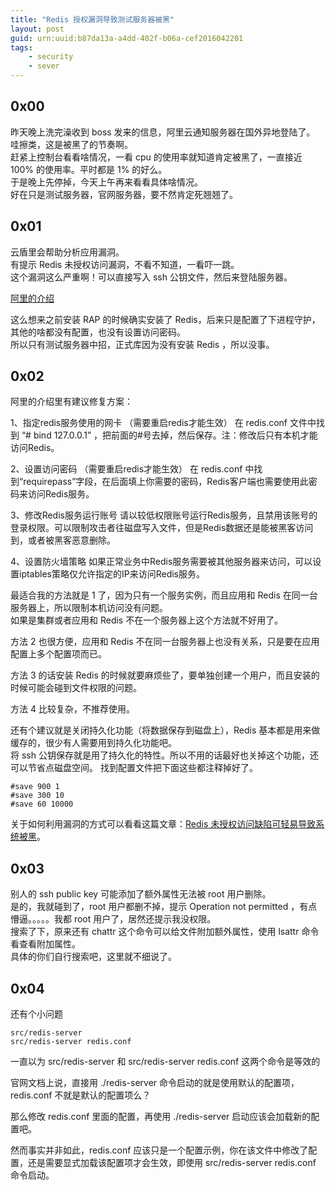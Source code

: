 ```yaml
---
title: "Redis 授权漏洞导致测试服务器被黑"
layout: post
guid: urn:uuid:b87da13a-a4dd-402f-b06a-cef2016042201
tags:
    - security
    - sever
---
```


## 0x00
昨天晚上洗完澡收到 boss 发来的信息，阿里云通知服务器在国外异地登陆了。  
哇擦类，这是被黑了的节奏啊。  
赶紧上控制台看看啥情况，一看 cpu 的使用率就知道肯定被黑了，一直接近 100% 的使用率。平时都是 1% 的好么。  
于是晚上先停掉，今天上午再来看看具体啥情况。  
好在只是测试服务器，官网服务器，要不然肯定死翘翘了。

## 0x01
云盾里会帮助分析应用漏洞。  
有提示	Redis 未授权访问漏洞，不看不知道，一看吓一跳。  
这个漏洞这么严重啊！可以直接写入 ssh 公钥文件，然后来登陆服务器。  

[阿里的介绍](https://help.aliyun.com/knowledge_detail/5988808.html?spm=5176.2020520110.0.0.9hqtny)

这么想来之前安装 RAP 的时候确实安装了 Redis，后来只是配置了下进程守护，其他的啥都没有配置，也没有设置访问密码。  
所以只有测试服务器中招，正式库因为没有安装 Redis ，所以没事。


## 0x02

阿里的介绍里有建议修复方案：

1、指定redis服务使用的网卡 （需要重启redis才能生效）
在 redis.conf 文件中找到 “# bind 127.0.0.1” ，把前面的#号去掉，然后保存。注：修改后只有本机才能访问Redis。

2、设置访问密码 （需要重启redis才能生效）
在 redis.conf 中找到“requirepass”字段，在后面填上你需要的密码，Redis客户端也需要使用此密码来访问Redis服务。

3、修改Redis服务运行账号
请以较低权限账号运行Redis服务，且禁用该账号的登录权限。可以限制攻击者往磁盘写入文件，但是Redis数据还是能被黑客访问到，或者被黑客恶意删除。

4、设置防火墙策略
如果正常业务中Redis服务需要被其他服务器来访问，可以设置iptables策略仅允许指定的IP来访问Redis服务。

最适合我的方法就是 1 了，因为只有一个服务实例，而且应用和 Redis 在同一台服务器上，所以限制本机访问没有问题。  
如果是集群或者应用和 Redis 不在一个服务器上这个方法就不好用了。

方法 2 也很方便，应用和 Redis 不在同一台服务器上也没有关系，只是要在应用配置上多个配置项而已。

方法 3 的话安装 Redis 的时候就要麻烦些了，要单独创建一个用户，而且安装的时候可能会碰到文件权限的问题。

方法 4 比较复杂，不推荐使用。

还有个建议就是关闭持久化功能（将数据保存到磁盘上），Redis 基本都是用来做缓存的，很少有人需要用到持久化功能吧。  
将 ssh 公钥保存就是用了持久化的特性。所以不用的话最好也关掉这个功能，还可以节省点磁盘空间。
找到配置文件把下面这些都注释掉好了。  


```
#save 900 1
#save 300 10
#save 60 10000
```

关于如何利用漏洞的方式可以看看这篇文章：[Redis 未授权访问缺陷可轻易导致系统被黑](https://www.seebug.org/vuldb/ssvid-89715)。


## 0x03
别人的 ssh public key 可能添加了额外属性无法被 root 用户删除。  
是的，我就碰到了，root 用户都删不掉，提示 Operation not permitted ，有点懵逼。。。。。我都 root 用户了，居然还提示我没权限。  
搜索了下，原来还有 chattr 这个命令可以给文件附加额外属性，使用 lsattr 命令看查看附加属性。  
具体的你们自行搜索吧，这里就不细说了。  

## 0x04
还有个小问题   

    src/redis-server     
    src/redis-server redis.conf

  一直以为 src/redis-server 和 src/redis-server redis.conf 这两个命令是等效的
    
  官网文档上说，直接用 ./redis-server 命令启动的就是使用默认的配置项，redis.conf 不就是默认的配置项么？

  那么修改 redis.conf 里面的配置，再使用 ./redis-server 启动应该会加载新的配置吧。

  然而事实并非如此，redis.conf 应该只是一个配置示例，你在该文件中修改了配置，还是需要显式加载该配置项才会生效，即使用 src/redis-server redis.conf 命令启动。
